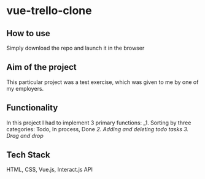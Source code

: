 # vue-trello-clone

## How to use
Simply download the repo and launch it in the browser

## Aim of the project
This particular project was a test exercise, which was given to me by one of my employers. 

## Functionality
In this project I had to implement 3 primary functions:
_1. Sorting by three categories: Todo, In process, Done
_2. Adding and deleting todo tasks_
_3. Drag and drop_

## Tech Stack
HTML, CSS, Vue.js, Interact.js API
